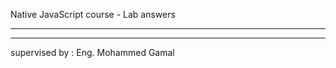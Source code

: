 
Native JavaScript course - Lab answers

------------------------------------------------------
------------------------------------------------------

supervised by : Eng. Mohammed Gamal
